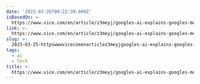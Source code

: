 ```yaml
---
date: '2023-03-26T00:22:39.000Z'
isBasedOn: >-
  https://www.vice.com/en/article/z3meyj/googles-ai-explains-googles-monopolistic-practices-in-great-detail
link: >-
  https://www.vice.com/en/article/z3meyj/googles-ai-explains-googles-monopolistic-practices-in-great-detail
slug: >-
  2023-03-25-httpswwwvicecomenarticlez3meyjgoogles-ai-explains-googles-monopolistic-practices-in-great-detail
tags:
  - ai
  - Tech
title: >-
  https://www.vice.com/en/article/z3meyj/googles-ai-explains-googles-monopolistic-practices-in-great-detail
---
```


